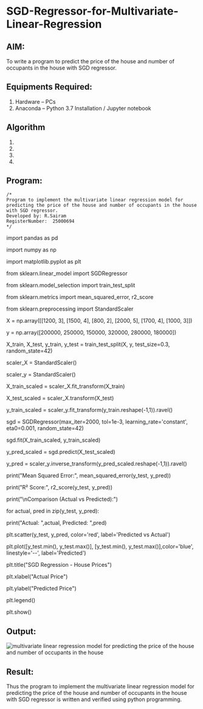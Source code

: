 # SGD-Regressor-for-Multivariate-Linear-Regression

## AIM:
To write a program to predict the price of the house and number of occupants in the house with SGD regressor.

## Equipments Required:
1. Hardware – PCs
2. Anaconda – Python 3.7 Installation / Jupyter notebook

## Algorithm
1. 
2. 
3. 
4. 

## Program:
```
/*
Program to implement the multivariate linear regression model for predicting the price of the house and number of occupants in the house with SGD regressor.
Developed by: R.Sairam
RegisterNumber:  25000694
*/
```
import pandas as pd

import numpy as np

import matplotlib.pyplot as plt

from sklearn.linear_model import SGDRegressor

from sklearn.model_selection import train_test_split

from sklearn.metrics import mean_squared_error, r2_score

from sklearn.preprocessing import StandardScaler

X = np.array([[1200, 3], [1500, 4], [800, 2], [2000, 5], [1700, 4], [1000, 3]])

y = np.array([200000, 250000, 150000, 320000, 280000, 180000])

X_train, X_test, y_train, y_test = train_test_split(X, y, test_size=0.3, random_state=42)

scaler_X = StandardScaler()

scaler_y = StandardScaler()

X_train_scaled = scaler_X.fit_transform(X_train)

X_test_scaled = scaler_X.transform(X_test)

y_train_scaled = scaler_y.fit_transform(y_train.reshape(-1,1)).ravel()

sgd = SGDRegressor(max_iter=2000, tol=1e-3, learning_rate='constant', eta0=0.001, random_state=42)

sgd.fit(X_train_scaled, y_train_scaled)

y_pred_scaled = sgd.predict(X_test_scaled)

y_pred = scaler_y.inverse_transform(y_pred_scaled.reshape(-1,1)).ravel()

print("Mean Squared Error:", mean_squared_error(y_test, y_pred))

print("R² Score:", r2_score(y_test, y_pred))

print("\nComparison (Actual vs Predicted):")

for actual, pred in zip(y_test, y_pred):

  print("Actual: ",actual, Predicted: ",pred)

plt.scatter(y_test, y_pred, color='red', label='Predicted vs Actual')

plt.plot([y_test.min(), y_test.max()], [y_test.min(), y_test.max()],color='blue', linestyle='--', label='Predicted')

plt.title("SGD Regression - House Prices")

plt.xlabel("Actual Price")

plt.ylabel("Predicted Price")

plt.legend()

plt.show()


## Output:
![multivariate linear regression model for predicting the price of the house and number of occupants in the house](sam.png)


## Result:
Thus the program to implement the multivariate linear regression model for predicting the price of the house and number of occupants in the house with SGD regressor is written and verified using python programming.
